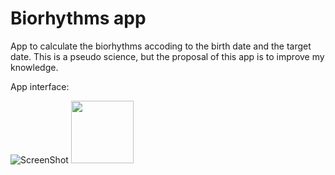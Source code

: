 # Biorhythms app
App to calculate the biorhythms accoding to the birth date and the target date. This is a pseudo science, but the proposal of this app is to improve my knowledge.

App interface:

![ScreenShot](imagens-pc/interface.png)
<img src="imagens-pc/interface.png?raw=true" width="100" height="100" />

